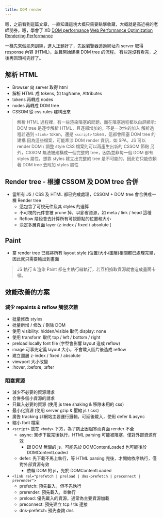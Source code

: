 ```yaml
---
title: DOM render
---
```


嗯，之前看到這篇文章，一直知識這塊大概只需要點擊收藏，大概就是高近視的老師閱券，嗯，學會了 XD
[DOM performance](https://gist.github.com/ShengChih/e47961feace907b444bae558a6333974)
[Web Performance Optimization](https://www.youtube.com/playlist?list=PLAwxTw4SYaPmKmNX-INgcxQWf30KuWa_A)
[Rendering Performance](https://web.dev/rendering-performance/)

一樣先來個肌肉訓練，進入正題好了，先說瀏覽器透過網址向 server 取得 response 內容 (HTML)，並且開始建構 DOM tree 的流程。
有些還沒有看完，之後再回頭補完好了。

## 解析 HTML
- Browser 向 server 取得 html
- 解析 HTML 成 tokens, 如 tagName, Attributes
- tokens 再轉成 nodes
- nodes 再轉成 DOM tree
- CSSOM 從 css rules 建構出來

> 解析 HTML 過程裡，有一些渲染阻塞的問題，而在阻塞過程都以白屏顯示:
> DOM tree 是逐步解析 HTML，且逐部增加的，不是一次性的加入
> 解析過程若遇到 `<link>` token，還是 `<script>` token，這都會阻塞 DOM tree 的建構
> 因為這些檔案，可能牽涉 DOM render 資訊，如 SPA，JS 可以 render DOM / 調整 style
> CSS 檔案則可以再產生出新的 CSSOM 節點
> 另外，CSSOM 無法被建構成一個完整的 tree，因為並非每一個 DOM 都有 styles 屬性，想靠 styles 建立出完整的 tree 是不可能的，因此它只能依賴著 DOM tree 去附加 styles 屬性

## Render tree - 根據 CSSOM 及 DOM tree 合併 
- 當所有 JS / CSS 及 HTML 都已完成處理，CSSOM + DOM tree 會合併成一棵 Render tree
    - 這包含了可視元件及其 styles 的運算
    - 不可視的元件會被 prune 掉，以節省資源，如 meta / link / head 這種 
    - Reflow 階段會去計算所有可視節點的位置和大小
    - 決定多層頁面 layer (z-index / fixed / absolute )

## Paint
- 當 render tree 已經將所有 layout style (位置/大小/圖層)相關都已處理完畢，因此就只需要輸出到畫面

> JS 執行 & 渲染 Paint 都在主執行緒執行，若互相搶取資源就會造成畫面卡頓。


## 效能改善的方案

### 減少 repaints & reflow 觸發次數
- 批量修改 styles
- 批量新增 / 修改 / 刪除 DOM
- 使用 visibility: hidden/visible  取代 display: none
- 使用 transform 取代  top / left / bottom / right
- preload locally font file (字型會影響 layout 造成 reflow)
- image 可事先定義 layout 大小，不會載入圖片後造成 reflow
- 建立圖層 z-index / fixed / absolute
- viewport 大小改變
- :hover, :before, :after

### 阻塞資源
- 減少不必要的資源請求
- 合併多個小資源的請求
- 只載入必要的資源 (使用 js tree shaking & 移除未用的 css)
- 最小化資源 (使用 server gzip & 壓縮 js / css)
- 廣告 tracking 非網站主要運行邏輯，可延後載入，使用 defer & async
- 縮小 font 檔案
- `<script>` 放在 `<body>` 下方，為了防止因阻塞而頁面 render 不全
    - async: 異步下載完後執行，HTML parsing 可能被阻塞，僅對外部資源有效
        - 跟 DOM 無關的 js，可能先於 DOMContentLoaded 也可能後於 DOMContentLoaded
    - defer: 先下載不馬上執行，等 HTML parsing 完後，才開始依序執行，僅對外部資源有效
        - 依賴 DOM 的 js，先於 DOMContentLoaded
- `<link rel="prefetch | preload | dns-prefetch | preconnect | prerender"> `
    - prefetch: 預先載入，但不先執行
    - prerender: 預先載入，並執行
    - preload: 優先載入的資源，通常為主要資源加載
    - preconnect: 預先建立 tcp / tls 連接
    - dns-prefetch: 預先查詢 dns